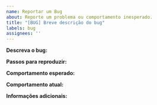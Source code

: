 ```yaml
---
name: Reportar um Bug
about: Reporte um problema ou comportamento inesperado.
title: "[BUG] Breve descrição do bug"
labels: bug
assignees: ''
---
```


**Descreva o bug:**

**Passos para reproduzir:**

**Comportamento esperado:**

**Comportamento atual:**

**Informações adicionais:**